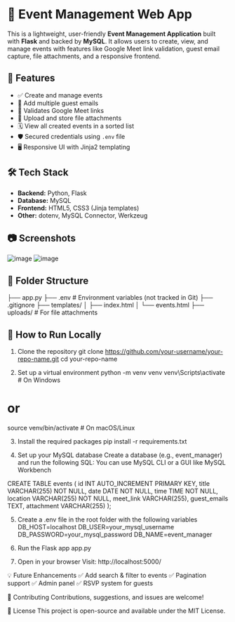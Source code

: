 # 📅 Event Management Web App

This is a lightweight, user-friendly **Event Management Application** built with **Flask** and backed by **MySQL**. It allows users to create, view, and manage events with features like Google Meet link validation, guest email capture, file attachments, and a responsive frontend.
## 🚀 Features
- ✅ Create and manage events
- 📧 Add multiple guest emails
- 🔗 Validates Google Meet links
- 📁 Upload and store file attachments
- 🗓️ View all created events in a sorted list
- 🛡️ Secured credentials using `.env` file
- 🖥️ Responsive UI with Jinja2 templating

## 🛠️ Tech Stack
- **Backend:** Python, Flask
- **Database:** MySQL
- **Frontend:** HTML5, CSS3 (Jinja templates)
- **Other:** dotenv, MySQL Connector, Werkzeug

## 📷 Screenshots
![image](https://github.com/user-attachments/assets/4e2998e4-5fe4-4098-84af-27703efb22f8)
![image](https://github.com/user-attachments/assets/3066e992-33ca-44ef-b0bc-160f5abf723b)

## 📁 Folder Structure
├── app.py ├── .env # Environment variables (not tracked in Git) ├── .gitignore 
├── templates/ │ ├── index.html │ └── events.html 
├── uploads/ # For file attachments

## 🧪 How to Run Locally
1. Clone the repository
git clone https://github.com/your-username/your-repo-name.git
cd your-repo-name

2. Set up a virtual environment
python -m venv venv
venv\Scripts\activate   # On Windows
# or
source venv/bin/activate   # On macOS/Linux

3. Install the required packages
pip install -r requirements.txt

4. Set up your MySQL database
Create a database (e.g., event_manager) and run the following SQL:
You can use MySQL CLI or a GUI like MySQL Workbench

CREATE TABLE events (
  id INT AUTO_INCREMENT PRIMARY KEY,
  title VARCHAR(255) NOT NULL,
  date DATE NOT NULL,
  time TIME NOT NULL,
  location VARCHAR(255) NOT NULL,
  meet_link VARCHAR(255),
  guest_emails TEXT,
  attachment VARCHAR(255)
);

5. Create a .env file in the root folder with the following variables
DB_HOST=localhost
DB_USER=your_mysql_username
DB_PASSWORD=your_mysql_password
DB_NAME=event_manager

6. Run the Flask app
app.py

7. Open in your browser
Visit: http://localhost:5000/

💡 Future Enhancements
✅ Add search & filter to events
✅ Pagination support
✅ Admin panel
✅ RSVP system for guests

🤝 Contributing
Contributions, suggestions, and issues are welcome!

📄 License
This project is open-source and available under the MIT License.
